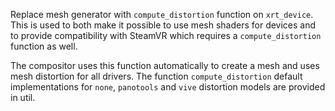 Replace mesh generator with `compute_distortion` function on `xrt_device`. This
is used to both make it possible to use mesh shaders for devices and to provide
compatibility with SteamVR which requires a `compute_distortion` function as
well.

The compositor uses this function automatically to create a mesh and uses mesh
distortion for all drivers. The function `compute_distortion` default
implementations for `none`, `panotools` and `vive` distortion models are
provided in util.
